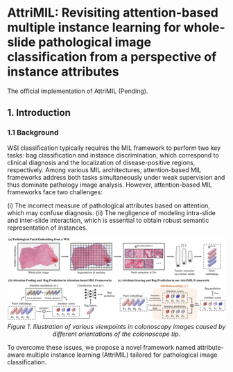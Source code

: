 # AttriMIL: Revisiting attention-based multiple instance learning for whole-slide pathological image classification from a perspective of instance attributes
The official implementation of AttriMIL (Pending).

## 1. Introduction
### 1.1 Background
WSI classification typically requires the MIL framework to perform two key tasks: bag classification and instance discrimination, which correspond to clinical diagnosis and the localization of disease-positive regions, respectively. Among various MIL architectures, attention-based MIL frameworks address both tasks simultaneously under weak supervision and thus dominate pathology image analysis. However, attention-based MIL frameworks face two challenges:

(i) The incorrect measure of pathological attributes based on attention, which may confuse diagnosis.
(ii) The negligence of modeling intra-slide and inter-slide interaction, which is essential to obtain robust semantic representation of instances.
<p align="center">
    <img src="./visualization/AttributeScoring.png"/ width="800"> <br />
    <em> 
    Figure 1. Illustration of various viewpoints in colonoscopy images caused by different orientations of the colonoscope tip.
    </em>
</p>


To overcome these issues, we propose a novel framework named attribute-aware multiple instance learning (AttriMIL) tailored for pathological image classification. 

